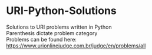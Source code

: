 # URI-Python-Solutions
Solutions to URI problems written in Python  </br>
Parenthesis dictate problem category  </br>
Problems can be found here: https://www.urionlinejudge.com.br/judge/en/problems/all
